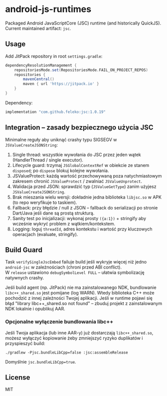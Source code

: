 # android-js-runtimes

Packaged Android JavaScriptCore (JSC) runtime (and historically QuickJS). Current maintained artifact: `jsc`.

## Usage

Add JitPack repository in root `settings.gradle`:

```gradle
dependencyResolutionManagement {
	repositoriesMode.set(RepositoriesMode.FAIL_ON_PROJECT_REPOS)
	repositories {
		mavenCentral()
		maven { url 'https://jitpack.io' }
	}
}
```

Dependency:

```gradle
implementation "com.github.feleko:jsc:1.0.19"
```

## Integration – zasady bezpiecznego użycia JSC

Minimalne reguły aby uniknąć crashy typu SIGSEGV w `JSValueCreateJSONString`:

1. Single thread: wszystkie wywołania do JSC przez jeden wątek (HandlerThread / single executor).  
2. Lifecycle guard: trzymaj `JSGlobalContextRef` w obiekcie ze stanem `disposed`; po `dispose` blokuj kolejne wywołania.  
3. JSValueProtect: każdą wartość przechowywaną poza natychmiastowym zakresem chronić `JSValueProtect` / zwalniać `JSValueUnprotect`.  
4. Walidacja przed JSON: sprawdzić typ (`JSValueGetType`) zanim użyjesz `JSValueCreateJSONString`.  
5. Brak mieszania wielu wersji: dokładnie jedna biblioteka `libjsc.so` w APK (to repo weryfikuje to taskiem).  
6. Fallback: przy błędzie / null z JSON – fallback do serializacji po stronie Dart/Java jeśli dane są prostą strukturą.  
7. Sanity test po inicjalizacji: wykonaj prosty `({a:1})` + stringify aby wcześnie wykryć problem z wątkiem/kontekstem.  
8. Logging: loguj `threadId`, adres kontekstu i wartość przy kluczowych operacjach (evaluate, stringify).  

## Build Guard
Task `verifySingleJscEmbed` failuje build jeśli wykryje więcej niż jedno `android-jsc` w zależnościach (chroni przed ABI conflict).  
W `release` ustawiono `debugSymbolLevel FULL` – ułatwia symbolizację natywnych crashy.

Jeśli build agent (np. JitPack) nie ma zainstalowanego NDK, bundlowanie `libc++_shared.so` jest pomijane (log WARN). Wtedy biblioteka C++ może pochodzić z innej zależności Twojej aplikacji. Jeśli w runtime pojawi się błąd "library libc++_shared.so not found" – zbuduj projekt z zainstalowanym NDK lokalnie i opublikuj AAR.

### Opcjonalne wyłączenie bundlowania libc++
Jeśli Twoja aplikacja (lub inne AAR-y) już dostarczają `libc++_shared.so`, możesz wyłączyć kopiowanie żeby zmniejszyć ryzyko duplikatów i przyspieszyć build:

```
./gradlew -Pjsc.bundleLibCpp=false :jsc:assembleRelease
```
Domyślnie `jsc.bundleLibCpp=true`.

## License
MIT
